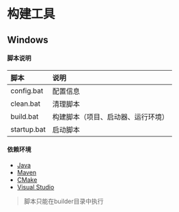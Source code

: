 # 构建工具

## Windows

#### 脚本说明

|脚本|说明|
|:--|:--|
|config.bat|配置信息|
|clean.bat|清理脚本|
|build.bat|构建脚本（项目、启动器、运行环境）|
|startup.bat|启动脚本|

#### 依赖环境

* [Java](http://openjdk.java.net/)
* [Maven](http://maven.apache.org/)
* [CMake](https://cmake.org/)
* [Visual Studio](https://visualstudio.microsoft.com/zh-hans/vs/)

> 脚本只能在builder目录中执行